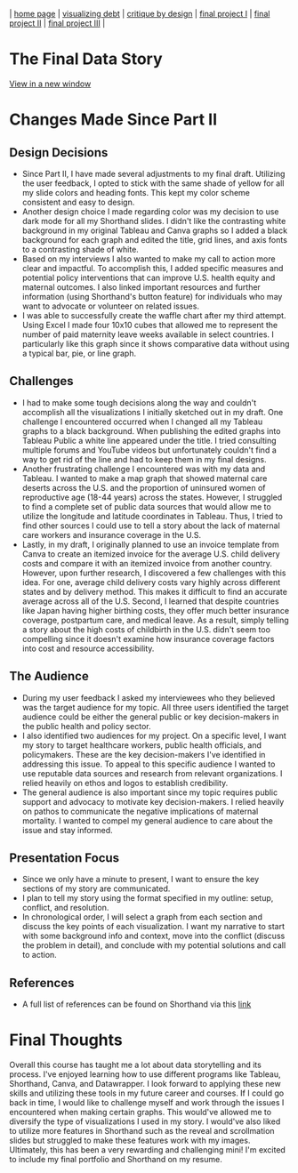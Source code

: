| [home page](https://jaimiea.github.io/Jaimiea-portfolio/) | [visualizing debt](visualizing-government-debt) | [critique by design](critique-by-design) | [final project I](final-project-part-one) | [final project II](final-project-part-two) | [final project III](final-project-part-three) |

# The Final Data Story
[View in a new window](https://carnegiemellon.shorthandstories.com/u-s-maternal-mortality2/index.html)
<br>

<script src="https://carnegiemellon.shorthandstories.com/u-s-maternal-mortality2/embed.js"></script>

# Changes Made Since Part II

## Design Decisions
- Since Part II, I have made several adjustments to my final draft. Utilizing the user feedback, I opted to stick with the same shade of yellow for all my slide colors and heading fonts. This kept my color scheme consistent and easy to design.
- Another design choice I made regarding color was my decision to use dark mode for all my Shorthand slides. I didn't like the contrasting white background in my original Tableau and Canva graphs so I added a black background for each graph and edited the title, grid lines, and axis fonts to a contrasting shade of white.
- Based on my interviews I also wanted to make my call to action more clear and impactful. To accomplish this, I added specific measures and potential policy interventions that can improve U.S. health equity and maternal outcomes. I also linked important resources and further information (using Shorthand's button feature) for individuals who may want to advocate or volunteer on related issues.
- I was able to successfully create the waffle chart after my third attempt. Using Excel I made four 10x10 cubes that allowed me to represent the number of paid maternity leave weeks available in select countries. I particularly like this graph since it shows comparative data without using a typical bar, pie, or line graph.

## Challenges 
- I had to make some tough decisions along the way and couldn't accomplish all the visualizations I initially sketched out in my draft. One challenge I encountered occurred when I changed all my Tableau graphs to a black background. When publishing the edited graphs into Tableau Public a white line appeared under the title. I tried consulting multiple forums and YouTube videos but unfortunately couldn't find a way to get rid of the line and had to keep them in my final designs.
- Another frustrating challenge I encountered was with my data and Tableau. I wanted to make a map graph that showed maternal care deserts across the U.S. and the proportion of uninsured women of reproductive age (18-44 years) across the states. However, I struggled to find a complete set of public data sources that would allow me to utilize the longitude and latitude coordinates in Tableau. Thus, I tried to find other sources I could use to tell a story about the lack of maternal care workers and insurance coverage in the U.S.
- Lastly, in my draft, I originally planned to use an invoice template from Canva to create an itemized invoice for the average U.S. child delivery costs and compare it with an itemized invoice from another country. However, upon further research, I discovered a few challenges with this idea. For one, average child delivery costs vary highly across different states and by delivery method. This makes it difficult to find an accurate average across all of the U.S. Second, I learned that despite countries like Japan having higher birthing costs, they offer much better insurance coverage, postpartum care, and medical leave. As a result, simply telling a story about the high costs of childbirth in the U.S. didn't seem too compelling since it doesn't examine how insurance coverage factors into cost and resource accessibility. 
  
## The Audience
- During my user feedback I asked my interviewees who they believed was the target audience for my topic. All three users identified the target audience could be either the general public or key decision-makers in the public health and policy sector.
- I also identified two audiences for my project. On a specific level, I want my story to target healthcare workers, public health officials, and policymakers. These are the key decision-makers I've identified in addressing this issue. To appeal to this specific audience I wanted to use reputable data sources and research from relevant organizations. I relied heavily on ethos and logos to establish credibility.
- The general audience is also important since my topic requires public support and advocacy to motivate key decision-makers. I relied heavily on pathos to communicate the negative implications of maternal mortality. I wanted to compel my general audience to care about the issue and stay informed.

## Presentation Focus
- Since we only have a minute to present, I want to ensure the key sections of my story are communicated.
- I plan to tell my story using the format specified in my outline: setup, conflict, and resolution.
- In chronological order, I will select a graph from each section and discuss the key points of each visualization. I want my narrative to start with some background info and context, move into the conflict (discuss the problem in detail), and conclude with my potential solutions and call to action.

## References
- A full list of references can be found on Shorthand via this [link](https://carnegiemellon.shorthandstories.com/u-s-maternal-mortality2/index.html#group-section-References-299X1PrgQW)

# Final Thoughts
Overall this course has taught me a lot about data storytelling and its process. I've enjoyed learning how to use different programs like Tableau, Shorthand, Canva, and Datawrapper. I look forward to applying these new skills and utilizing these tools in my future career and courses. If I could go back in time, I would like to challenge myself and work through the issues I encountered when making certain graphs. This would've allowed me to diversify the type of visualizations I used in my story. I would've also liked to utilize more features in Shorthand such as the reveal and scrollmation slides but struggled to make these features work with my images. Ultimately, this has been a very rewarding and challenging mini! I'm excited to include my final portfolio and Shorthand on my resume.
